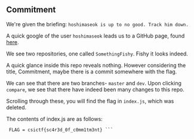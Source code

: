 ## Commitment ##



We're given the briefing: 
```hoshimaseok is up to no good. Track him down.```

A quick google of the user `hoshimaseok` leads us to a GitHub page, found [here](https://github.com/hoshimaseok).

We see two repositories, one called `SomethingFishy`. Fishy it looks indeed. 

A quick glance inside this repo reveals nothing. However considering the title, Commitment, maybe there is a commit somewhere with the flag. 

We can see that there are two branches- `master` and `dev`. Upon clicking `compare`, we see that there have indeed been many changes to this repo. 

Scrolling through these, you will find the flag in `index.js`, which was deleted. 

The contents of index.js are as follows: 
```API_KEY = randomapi
 FLAG = csictf{sc4r3d_0f_c0mm1tm3nt} ```
